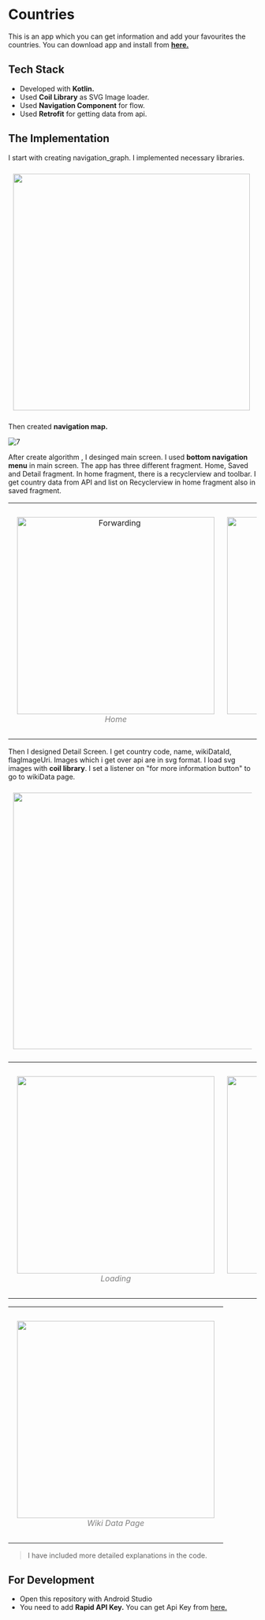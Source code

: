 # Countries

This is an app which you can get information and add your favourites the countries.
You can download app and install from **[here.](https://github.com/SaidAtmaca/Countries/raw/master/apks/contries-14-11-2022_v2.apk)** 

## Tech Stack

- Developed with **Kotlin.**
- Used **Coil Library** as SVG Image loader.
- Used **Navigation Component** for flow.
- Used **Retrofit** for getting data from api.


## The Implementation
I start with creating navigation_graph. I implemented necessary libraries.

<p align="left" style="padding: 10px">
<img src="https://user-images.githubusercontent.com/54797582/201536018-0592611d-6fac-4368-97e7-3c9c95eac89b.png" width="480">
</p>

Then created **navigation map.**

![7](https://user-images.githubusercontent.com/54797582/201536148-2f98a338-7704-4eed-86be-66863e0dff07.png)

After create algorithm , I desinged main screen. I used **bottom navigation menu** in main screen. The app has three different fragment. Home, Saved and Detail fragment.
In home fragment, there is a recyclerview and toolbar. I get country data from API and list on Recyclerview in home fragment also in saved fragment.


<table><tr>
<td> 
  <p align="center" style="padding: 10px">
    <img alt="Forwarding" src="https://user-images.githubusercontent.com/54797582/201540322-484826fb-14a5-40b1-9964-b053c109a8b0.png" width="400">
    <br>
    <em style="color: grey">Home</em>
  </p> 
</td>
<td> 
  <p align="center">
    <img alt="Routing" src="https://user-images.githubusercontent.com/54797582/201540326-ada67530-bc6d-4b0d-a746-e9e4efe414ce.png" width="400">
    <br>
    <em style="color: grey">Saved</em>
  </p> 
</td>
</tr></table>

Then I designed Detail Screen. I get country code, name, wikiDataId, flagImageUri. Images which i get over api are in svg format.
I load svg images with **coil library**. I set a listener on "for more information button" to go to wikiData page.

<p align="left" style="padding: 10px">
<img src="https://user-images.githubusercontent.com/54797582/201540534-aa67e52a-4478-42dc-8b15-a980c3d8d869.png" width="520">
</p>

<table><tr>
<td> 
  <p align="center" style="padding: 10px">
    <img src="https://user-images.githubusercontent.com/54797582/201541505-cfde1aee-c738-4194-9aaf-0ab85bcc87dc.png" width="400">
    <br>
    <em style="color: grey">Loading</em>
  </p> 
</td>
<td> 
  <p align="center">
    <img src="https://user-images.githubusercontent.com/54797582/201541513-2136e430-9c11-4f2a-9dc6-2b5d03a32444.png" width="400">
    <br>
    <em style="color: grey">Loaded</em>
  </p> 
</td>
</tr></table>

<table align="center"><tr>
<td> 
  <p align="center" style="padding: 10px">
    <img src="https://user-images.githubusercontent.com/54797582/201541886-ccfda60f-3397-4e93-909a-21dfdf86efdd.png" width="400">
    <br>
    <em style="color: grey">Wiki Data Page</em>
  </p> 
</td>
</tr></table>

> I have included more detailed explanations in the code.

## For Development

- Open this repository with Android Studio
- You need to add **Rapid API Key.** You can get Api Key from [here.](https://rapidapi.com/)




